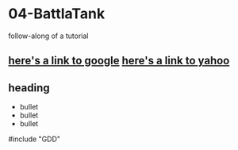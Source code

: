 # 04-BattlaTank
follow-along of a tutorial

[here's a link to google](www.google.com)
[here's a link to yahoo](www.yahoo.com)
---
## heading
* bullet
* bullet
* bullet

#include "GDD"
